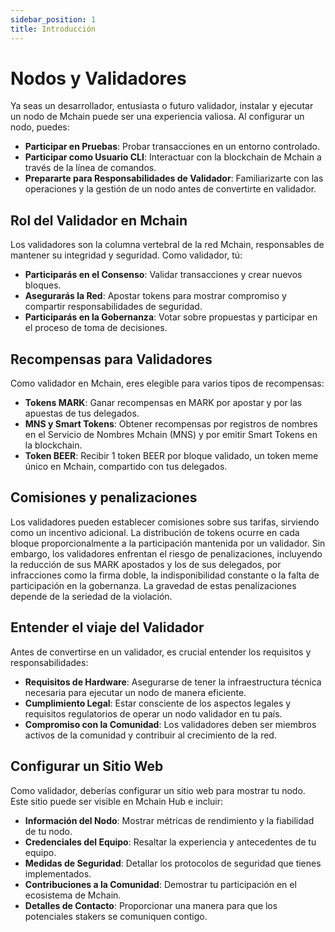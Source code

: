 ```yaml
---
sidebar_position: 1
title: Introducción
---
```


# Nodos y Validadores

Ya seas un desarrollador, entusiasta o futuro validador, instalar y ejecutar un nodo de Mchain puede ser una experiencia valiosa. Al configurar un nodo, puedes:

- **Participar en Pruebas**: Probar transacciones en un entorno controlado.
- **Participar como Usuario CLI**: Interactuar con la blockchain de Mchain a través de la línea de comandos.
- **Prepararte para Responsabilidades de Validador**: Familiarizarte con las operaciones y la gestión de un nodo antes de convertirte en validador.

## Rol del Validador en Mchain

Los validadores son la columna vertebral de la red Mchain, responsables de mantener su integridad y seguridad. Como validador, tú:

- **Participarás en el Consenso**: Validar transacciones y crear nuevos bloques.
- **Asegurarás la Red**: Apostar tokens para mostrar compromiso y compartir responsabilidades de seguridad.
- **Participarás en la Gobernanza**: Votar sobre propuestas y participar en el proceso de toma de decisiones.

## Recompensas para Validadores

Como validador en Mchain, eres elegible para varios tipos de recompensas:

- **Tokens MARK**: Ganar recompensas en MARK por apostar y por las apuestas de tus delegados.
- **MNS y Smart Tokens**: Obtener recompensas por registros de nombres en el Servicio de Nombres Mchain (MNS) y por emitir Smart Tokens en la blockchain.
- **Token BEER**: Recibir 1 token BEER por bloque validado, un token meme único en Mchain, compartido con tus delegados.

## Comisiones y penalizaciones

Los validadores pueden establecer comisiones sobre sus tarifas, sirviendo como un incentivo adicional. La distribución de tokens ocurre en cada bloque proporcionalmente a la participación mantenida por un validador. Sin embargo, los validadores enfrentan el riesgo de penalizaciones, incluyendo la reducción de sus MARK apostados y los de sus delegados, por infracciones como la firma doble, la indisponibilidad constante o la falta de participación en la gobernanza. La gravedad de estas penalizaciones depende de la seriedad de la violación.

## Entender el viaje del Validador

Antes de convertirse en un validador, es crucial entender los requisitos y responsabilidades:

- **Requisitos de Hardware**: Asegurarse de tener la infraestructura técnica necesaria para ejecutar un nodo de manera eficiente.
- **Cumplimiento Legal**: Estar consciente de los aspectos legales y requisitos regulatorios de operar un nodo validador en tu país.
- **Compromiso con la Comunidad**: Los validadores deben ser miembros activos de la comunidad y contribuir al crecimiento de la red.

## Configurar un Sitio Web

Como validador, deberías configurar un sitio web para mostrar tu nodo. Este sitio puede ser visible en Mchain Hub e incluir:

- **Información del Nodo**: Mostrar métricas de rendimiento y la fiabilidad de tu nodo.
- **Credenciales del Equipo**: Resaltar la experiencia y antecedentes de tu equipo.
- **Medidas de Seguridad**: Detallar los protocolos de seguridad que tienes implementados.
- **Contribuciones a la Comunidad**: Demostrar tu participación en el ecosistema de Mchain.
- **Detalles de Contacto**: Proporcionar una manera para que los potenciales stakers se comuniquen contigo.